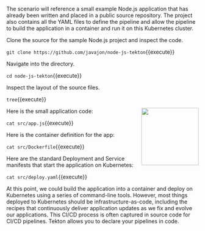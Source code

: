 The scenario will reference a small example Node.js application that has already been written and placed in a public source repository. The project also contains all the YAML files to define the pipeline and allow the pipeline to build the application in a container and run it on this Kubernetes cluster.

Clone the source for the sample Node.js project and inspect the code.

`git clone https://github.com/javajon/node-js-tekton`{{execute}}

Navigate into the directory.

`cd node-js-tekton`{{execute}}

Inspect the layout of the source files.

`tree`{{execute}}

<img align="right" src="./assets/nodejs.png" width="150">

Here is the small application code:

`cat src/app.js`{{execute}}

Here is the container definition for the app:

`cat src/Dockerfile`{{execute}}

Here are the standard Deployment and Service manifests that start the application on Kubernetes:

`cat src/deploy.yaml`{{execute}}

At this point, we could build the application into a container and deploy on Kubernetes using a series of command-line tools. However, most things deployed to Kubernetes should be infrastructure-as-code, including the recipes that continuously deliver application updates as we fix and evolve our applications. This CI/CD process is often captured in source code for CI/CD pipelines. Tekton allows you to declare your pipelines in code.
